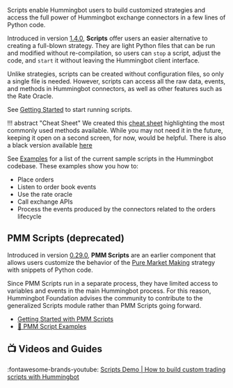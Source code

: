 Scripts enable Hummingbot users to build customized strategies and access the full power of Hummingbot exchange connectors in a few lines of Python code.

Introduced in version [1.4.0](/release-notes/1.4.0), **Scripts** offer users an easier alternative to creating a full-blown strategy. They are light Python files that can be run and modified without re-compilation, so users can `stop` a script, adjust the code, and `start` it without leaving the Hummingbot client interface.

Unlike strategies, scripts can be created without configuration files, so only a single file is needed. However, scripts can access all the raw data, events, and methods in Hummingbot connectors, as well as other features such as the Rate Oracle.

See [Getting Started](getting-started) to start running scripts.

!!! abstract "Cheat Sheet"
    We created this [cheat sheet](CheatSheet%20Hummingbot%20Scripts%20-%20White.pdf) highlighting the most commonly used methods available. While you may not need it in the future, keeping it open on a second screen, for now, would be helpful. There is also a black version available [here](CheatSheet%20Hummingbot%20Scripts%20-%20Black.pdf)

See [Examples](examples) for a list of the current sample scripts in the Hummingbot codebase. These examples show you how to:

- Place orders
- Listen to order book events
- Use the rate oracle
- Call exchange APIs
- Process the events produced by the connectors related to the orders lifecycle

## PMM Scripts (deprecated)

Introduced in version [0.29.0](/release-notes/0.29.0), **PMM Scripts** are an earlier component that allows users customize the behavior of the [Pure Market Making](/strategies/pure-market-making) strategy with snippets of Python code.

Since PMM Scripts run in a separate process, they have limited access to variables and events in the main Hummingbot process. For this reason, Hummingbot Foundation advises the community to contribute to the generalized Scripts module rather than PMM Scripts going forward.

- [Getting Started with PMM Scripts](pmm-scripts)
- [📁 PMM Script Examples](https://github.com/hummingbot/hummingbot/tree/master/pmm_scripts)

## 📺 Videos and Guides

:fontawesome-brands-youtube: [Scripts Demo | How to build custom trading scripts with Hummingbot](https://www.youtube.com/watch?v=R4i6MhLvXHY)
